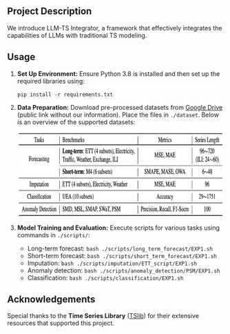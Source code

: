 ## Project Description

We introduce LLM-TS Integrator, a framework that effectively integrates the capabilities of LLMs with traditional TS modeling.

## Usage

1. **Set Up Environment:**
   Ensure Python 3.8 is installed and then set up the required libraries using:
   ```
   pip install -r requirements.txt
   ```
2. **Data Preparation:**
   Download pre-processed datasets from [Google Drive](https://drive.google.com/drive/folders/13Cg1KYOlzM5C7K8gK8NfC-F3EYxkM3D2?usp=sharing) (public link without our information). Place the files in `./dataset`. Below is an overview of the supported datasets:
   <p align="center">
   <img src=".\pic\dataset.png" height = "200" alt="" align=center />
   </p>

3. **Model Training and Evaluation:**
   Execute scripts for various tasks using commands in `./scripts/`:
   - Long-term forecast: `bash ./scripts/long_term_forecast/EXP1.sh`
   - Short-term forecast: `bash ./scripts/short_term_forecast/EXP1.sh`
   - Imputation: `bash ./scripts/imputation/ETT_script/EXP1.sh`
   - Anomaly detection: `bash ./scripts/anomaly_detection/PSM/EXP1.sh`
   - Classification: `bash ./scripts/classification/EXP1.sh`

## Acknowledgements

Special thanks to the **Time Series Library** ([TSlib](https://github.com/thuml/Time-Series-Library/tree/main)) for their extensive resources that supported this project.